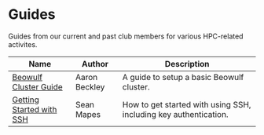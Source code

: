 
# Guides
Guides from our current and past club members for various HPC-related activites.

Name | Author | Description
---|---|---
[Beowulf Cluster Guide](beowulf/) | Aaron Beckley | A guide to setup a basic Beowulf cluster.
[Getting Started with SSH](ssh/) | Sean Mapes | How to get started with using SSH, including key authentication.
